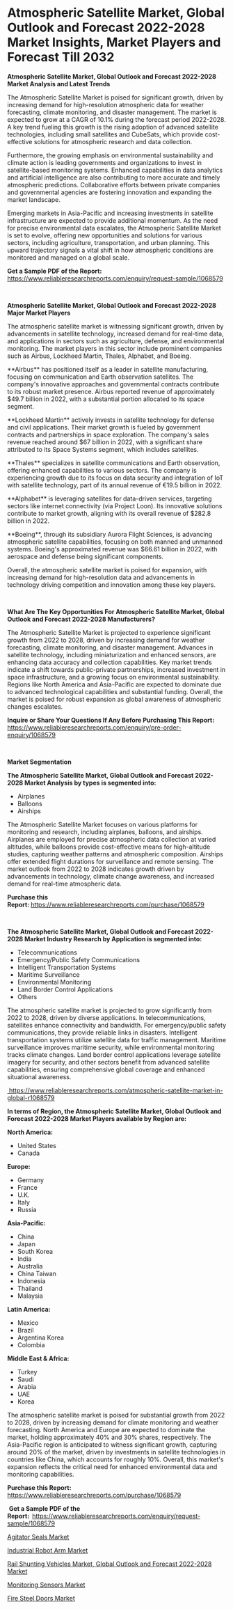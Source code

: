 <p><h1>Atmospheric Satellite Market, Global Outlook and Forecast 2022-2028 Market Insights, Market Players and Forecast Till 2032</h1></p><p><strong>Atmospheric Satellite Market, Global Outlook and Forecast 2022-2028 Market Analysis and Latest Trends</strong></p>
<p><p>The Atmospheric Satellite Market is poised for significant growth, driven by increasing demand for high-resolution atmospheric data for weather forecasting, climate monitoring, and disaster management. The market is expected to grow at a CAGR of 10.1% during the forecast period 2022-2028. A key trend fueling this growth is the rising adoption of advanced satellite technologies, including small satellites and CubeSats, which provide cost-effective solutions for atmospheric research and data collection.</p><p>Furthermore, the growing emphasis on environmental sustainability and climate action is leading governments and organizations to invest in satellite-based monitoring systems. Enhanced capabilities in data analytics and artificial intelligence are also contributing to more accurate and timely atmospheric predictions. Collaborative efforts between private companies and governmental agencies are fostering innovation and expanding the market landscape.</p><p>Emerging markets in Asia-Pacific and increasing investments in satellite infrastructure are expected to provide additional momentum. As the need for precise environmental data escalates, the Atmospheric Satellite Market is set to evolve, offering new opportunities and solutions for various sectors, including agriculture, transportation, and urban planning. This upward trajectory signals a vital shift in how atmospheric conditions are monitored and managed on a global scale.</p></p>
<p><strong>Get a Sample PDF of the Report:&nbsp;</strong> <a href="https://www.reliableresearchreports.com/enquiry/request-sample/1068579?utm_campaign=3369&utm_medium=2&utm_source=Github&utm_content=ia&utm_term=21032025&utm_id=atmospheric-satellite-market-global-outlook-and-forecast-2022-2028">https://www.reliableresearchreports.com/enquiry/request-sample/1068579</a></p>
<p>&nbsp;</p>
<p><strong>Atmospheric Satellite Market, Global Outlook and Forecast 2022-2028 Major Market Players</strong></p>
<p><p>The atmospheric satellite market is witnessing significant growth, driven by advancements in satellite technology, increased demand for real-time data, and applications in sectors such as agriculture, defense, and environmental monitoring. The market players in this sector include prominent companies such as Airbus, Lockheed Martin, Thales, Alphabet, and Boeing.</p><p>**Airbus** has positioned itself as a leader in satellite manufacturing, focusing on communication and Earth observation satellites. The company's innovative approaches and governmental contracts contribute to its robust market presence. Airbus reported revenue of approximately $49.7 billion in 2022, with a substantial portion allocated to its space segment.</p><p>**Lockheed Martin** actively invests in satellite technology for defense and civil applications. Their market growth is fueled by government contracts and partnerships in space exploration. The company's sales revenue reached around $67 billion in 2022, with a significant share attributed to its Space Systems segment, which includes satellites.</p><p>**Thales** specializes in satellite communications and Earth observation, offering enhanced capabilities to various sectors. The company is experiencing growth due to its focus on data security and integration of IoT with satellite technology, part of its annual revenue of €19.5 billion in 2022.</p><p>**Alphabet** is leveraging satellites for data-driven services, targeting sectors like internet connectivity (via Project Loon). Its innovative solutions contribute to market growth, aligning with its overall revenue of $282.8 billion in 2022.</p><p>**Boeing**, through its subsidiary Aurora Flight Sciences, is advancing atmospheric satellite capabilities, focusing on both manned and unmanned systems. Boeing's approximated revenue was $66.61 billion in 2022, with aerospace and defense being significant components.</p><p>Overall, the atmospheric satellite market is poised for expansion, with increasing demand for high-resolution data and advancements in technology driving competition and innovation among these key players.</p></p>
<p>&nbsp;</p>
<p><strong>What Are The Key Opportunities For Atmospheric Satellite Market, Global Outlook and Forecast 2022-2028 Manufacturers?</strong></p>
<p><p>The Atmospheric Satellite Market is projected to experience significant growth from 2022 to 2028, driven by increasing demand for weather forecasting, climate monitoring, and disaster management. Advances in satellite technology, including miniaturization and enhanced sensors, are enhancing data accuracy and collection capabilities. Key market trends indicate a shift towards public-private partnerships, increased investment in space infrastructure, and a growing focus on environmental sustainability. Regions like North America and Asia-Pacific are expected to dominate due to advanced technological capabilities and substantial funding. Overall, the market is poised for robust expansion as global awareness of atmospheric changes escalates.</p></p>
<p><strong>Inquire or Share Your Questions If Any Before Purchasing This Report:</strong> <a href="https://www.reliableresearchreports.com/enquiry/pre-order-enquiry/1068579?utm_campaign=3369&utm_medium=2&utm_source=Github&utm_content=ia&utm_term=21032025&utm_id=atmospheric-satellite-market-global-outlook-and-forecast-2022-2028">https://www.reliableresearchreports.com/enquiry/pre-order-enquiry/1068579</a></p>
<p>&nbsp;</p>
<p><strong>Market Segmentation</strong></p>
<p><strong>The Atmospheric Satellite Market, Global Outlook and Forecast 2022-2028 Market Analysis by types is segmented into:</strong></p>
<p><ul><li>Airplanes</li><li>Balloons</li><li>Airships</li></ul></p>
<p><p>The Atmospheric Satellite Market focuses on various platforms for monitoring and research, including airplanes, balloons, and airships. Airplanes are employed for precise atmospheric data collection at varied altitudes, while balloons provide cost-effective means for high-altitude studies, capturing weather patterns and atmospheric composition. Airships offer extended flight durations for surveillance and remote sensing. The market outlook from 2022 to 2028 indicates growth driven by advancements in technology, climate change awareness, and increased demand for real-time atmospheric data.</p></p>
<p><strong>Purchase this Report:&nbsp;</strong><a href="https://www.reliableresearchreports.com/purchase/1068579?utm_campaign=3369&utm_medium=2&utm_source=Github&utm_content=ia&utm_term=21032025&utm_id=atmospheric-satellite-market-global-outlook-and-forecast-2022-2028">https://www.reliableresearchreports.com/purchase/1068579</a></p>
<p>&nbsp;</p>
<p><strong>The Atmospheric Satellite Market, Global Outlook and Forecast 2022-2028 Market Industry Research by Application is segmented into:</strong></p>
<p><ul><li>Telecommunications</li><li>Emergency/Public Safety Communications</li><li>Intelligent Transportation Systems</li><li>Maritime Surveillance</li><li>Environmental Monitoring</li><li>Land Border Control Applications</li><li>Others</li></ul></p>
<p><p>The atmospheric satellite market is projected to grow significantly from 2022 to 2028, driven by diverse applications. In telecommunications, satellites enhance connectivity and bandwidth. For emergency/public safety communications, they provide reliable links in disasters. Intelligent transportation systems utilize satellite data for traffic management. Maritime surveillance improves maritime security, while environmental monitoring tracks climate changes. Land border control applications leverage satellite imagery for security, and other sectors benefit from advanced satellite capabilities, ensuring comprehensive global coverage and enhanced situational awareness.</p></p>
<p><a href="https://www.reliableresearchreports.com/atmospheric-satellite-market-in-global-r1068579?utm_campaign=3369&utm_medium=2&utm_source=Github&utm_content=ia&utm_term=21032025&utm_id=atmospheric-satellite-market-global-outlook-and-forecast-2022-2028">&nbsp;https://www.reliableresearchreports.com/atmospheric-satellite-market-in-global-r1068579</a></p>
<p><strong>In terms of Region, the Atmospheric Satellite Market, Global Outlook and Forecast 2022-2028 Market Players available by Region are:</strong></p>
<p>
    <p> <strong> North America: </strong>
        <ul>
            <li>United States</li>
            <li>Canada</li>
        </ul>
        </p> 
    <p> <strong> Europe: </strong>
        <ul>
            <li>Germany</li>
            <li>France</li>
            <li>U.K.</li>
            <li>Italy</li>
            <li>Russia</li>
        </ul>
        </p> 
    <p> <strong> Asia-Pacific: </strong>
        <ul>
            <li>China</li>
            <li>Japan</li>
            <li>South Korea</li>
            <li>India</li>
            <li>Australia</li>
            <li>China Taiwan</li>
            <li>Indonesia</li>
            <li>Thailand</li>
            <li>Malaysia</li>
        </ul>
        </p> 
    <p> <strong> Latin America: </strong>
        <ul>
            <li>Mexico</li>
            <li>Brazil</li>
            <li>Argentina Korea</li>
            <li>Colombia</li>
        </ul>
        </p> 
    <p> <strong> Middle East & Africa: </strong>
        <ul>
            <li>Turkey</li>
            <li>Saudi</li>
            <li>Arabia</li>
            <li>UAE</li>
            <li>Korea</li>
        </ul>
    </p>
    </p>
<p><p>The atmospheric satellite market is poised for substantial growth from 2022 to 2028, driven by increasing demand for climate monitoring and weather forecasting. North America and Europe are expected to dominate the market, holding approximately 40% and 30% shares, respectively. The Asia-Pacific region is anticipated to witness significant growth, capturing around 20% of the market, driven by investments in satellite technologies in countries like China, which accounts for roughly 10%. Overall, this market's expansion reflects the critical need for enhanced environmental data and monitoring capabilities.</p></p>
<p><strong>Purchase this Report: </strong><a href="https://www.reliableresearchreports.com/purchase/1068579?utm_campaign=3369&utm_medium=2&utm_source=Github&utm_content=ia&utm_term=21032025&utm_id=atmospheric-satellite-market-global-outlook-and-forecast-2022-2028">https://www.reliableresearchreports.com/purchase/1068579</a></p>
<p>&nbsp;<strong>Get a Sample PDF of the Report:&nbsp;&nbsp;</strong><a href="https://www.reliableresearchreports.com/enquiry/request-sample/1068579?utm_campaign=3369&utm_medium=2&utm_source=Github&utm_content=ia&utm_term=21032025&utm_id=atmospheric-satellite-market-global-outlook-and-forecast-2022-2028">https://www.reliableresearchreports.com/enquiry/request-sample/1068579</a></p>
<p><strong></strong></p>
<p><p><a href="https://www.linkedin.com/pulse/comprehensive-agitator-seals-market-report-2025-2032-98-cagr-industry-a1aye?utm_campaign=3369&utm_medium=2&utm_source=Github&utm_content=ia&utm_term=21032025&utm_id=atmospheric-satellite-market-global-outlook-and-forecast-2022-2028">Agitator Seals Market</a></p><p><a href="https://www.linkedin.com/pulse/industrial-robot-arm-market-report-insights-from-industry-nfs3e?utm_campaign=3369&utm_medium=2&utm_source=Github&utm_content=ia&utm_term=21032025&utm_id=atmospheric-satellite-market-global-outlook-and-forecast-2022-2028">Industrial Robot Arm Market</a></p><p><a href="https://github.com/lamlebienz7j/Market-Research-Report-List-1/blob/main/rail-shunting-vehicles-market-global-outlook-and-forecast-2022-2028-market.md?utm_campaign=3369&utm_medium=2&utm_source=Github&utm_content=ia&utm_term=21032025&utm_id=atmospheric-satellite-market-global-outlook-and-forecast-2022-2028">Rail Shunting Vehicles Market, Global Outlook and Forecast 2022-2028 Market</a></p><p><a href="https://www.linkedin.com/pulse/monitoring-sensors-industry-report-market-share-growth-u5s1e?utm_campaign=3369&utm_medium=2&utm_source=Github&utm_content=ia&utm_term=21032025&utm_id=atmospheric-satellite-market-global-outlook-and-forecast-2022-2028">Monitoring Sensors Market</a></p><p><a href="https://www.linkedin.com/pulse/fire-steel-doors-market-growth-outlook-projected-cagr-g2wze?utm_campaign=3369&utm_medium=2&utm_source=Github&utm_content=ia&utm_term=21032025&utm_id=atmospheric-satellite-market-global-outlook-and-forecast-2022-2028">Fire Steel Doors Market</a></p></p>